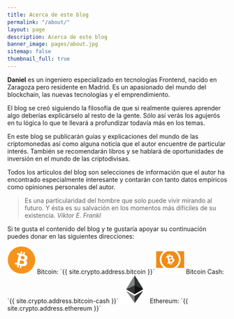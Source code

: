 ```yaml
---
title: Acerca de este blog
permalink: "/about/"
layout: page
description: Acerca de este blog
banner_image: pages/about.jpg
sitemap: false
thumbnail_full: true
---
```


**Daniel** es un ingeniero especializado en tecnologías Frontend, nacido en Zaragoza pero residente en Madrid. Es un apasionado del mundo del blockchain, las nuevas tecnologías y el emprendimiento.

El blog se creó siguiendo la filosofía de que si realmente quieres aprender algo deberías explicárselo al resto de la gente. Sólo así verás los agujerós en tu lógica lo que te llevará a profundizar todavía más en los temas.

En este blog se publicarán guías y explicaciones del mundo de las criptomonedas así como alguna noticia que el autor encuentre de particular interés. También se recomendarán libros y se hablará de oportunidades de inversión en el mundo de las criptodivisas.

Todos los artículos del blog son selecciones de información que el autor ha encontrado especialmente interesante y contarán con tanto datos empíricos como opiniones personales del autor.

>Es una particularidad del hombre que solo puede vivir mirando al futuro. Y ésta es su salvación en los momentos más difíciles de su existencia. <cite>Viktor E. Frankl</cite>

Si te gusta el contenido del blog y te gustaría apoyar su continuación puedes donar en las siguientes direcciones:

<img src="/images/general/cryptocurrencies/bitcoin-64.png" alt="Bitcoin" class="small-image" title="Bitcoin"/>
Bitcoin: `{{ site.crypto.address.bitcoin }}`

<img src="/images/general/cryptocurrencies/bch-64.png" alt="Bitcoin Cash" class="small-image" title="Bitcoin Cash"/>
Bitcoin Cash: `{{ site.crypto.address.bitcoin-cash }}`

<img src="/images/general/cryptocurrencies/eth-64.png" alt="Ethereum" class="small-image" title="Ethereum"/>
Ethereum: `{{ site.crypto.address.ethereum }}`